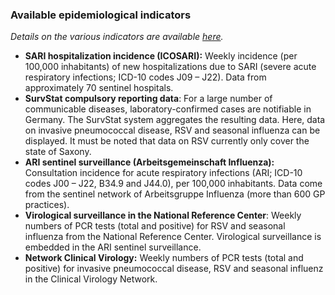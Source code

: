 ### Available epidemiological indicators

*Details on the various indicators are available [here](link).*

- **SARI hospitalization incidence (ICOSARI):** Weekly incidence (per 100,000 inhabitants) of new hospitalizations due to SARI (severe acute respiratory infections; ICD-10 codes J09 – J22). Data from approximately 70 sentinel hospitals.
- **SurvStat compulsory reporting data**: For a large number of communicable diseases, laboratory-confirmed cases are notifiable in Germany. The SurvStat system aggregates the resulting data. Here, data on invasive pneumococcal disease, RSV and seasonal influenza can be displayed. It must be noted that data on RSV currently only cover the state of Saxony.
- **ARI sentinel surveillance (Arbeitsgemeinschaft Influenza):** Consultation incidence for acute respiratory infections (ARI; ICD-10 codes J00 – J22, B34.9 and J44.0), per 100,000 inhabitants. Data come from the sentinel network of Arbeitsgruppe Influenza (more than 600 GP practices).
- **Virological surveillance in the National Reference Center**: Weekly numbers of PCR tests (total and positive) for RSV and seasonal influenza from the National Reference Center. Virological surveillance is embedded in the ARI sentinel surveillance.
- **Network Clinical Virology:** Weekly numbers of PCR tests (total and positive) for invasive pneumococcal disease, RSV and seasonal influenz in the Clinical Virology Network.
